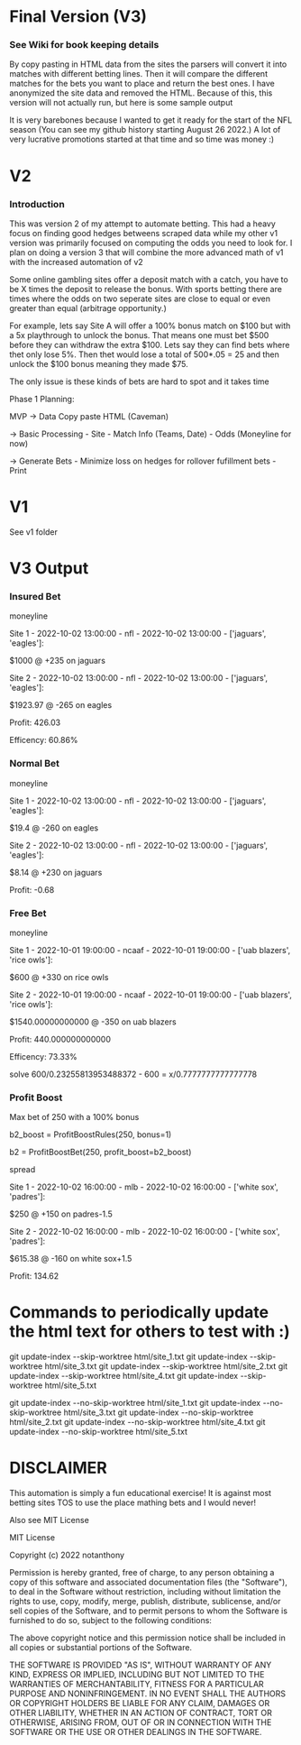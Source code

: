 # Final Version (V3)

### See Wiki for book keeping details

By copy pasting in HTML data from the sites the parsers will convert it into matches with different betting lines. Then it will compare the different matches for the bets you want to place and return the best ones. I have anonymized the site data and removed the HTML. Because of this, this version will not actually run, but here is some sample output

It is very barebones because I wanted to get it ready for the start of the NFL season (You can see my github history starting August 26 2022.) A lot of very lucrative promotions started at that time and so time was money :)

# V2


### Introduction

This was version 2 of my attempt to automate betting. This had a heavy focus on finding good hedges betweens scraped data while my other v1 version was primarily focused on computing the odds you need to look for.
I plan on doing a version 3 that will combine the more advanced math of v1 with the increased automation of v2

Some online gambling sites offer a deposit match with a catch, you have to be X times the deposit to release the bonus. With sports betting there are times where the odds on two seperate sites are close to equal or even greater than equal (arbitrage opportunity.)

For example, lets say Site A will offer a 100% bonus match on $100 but with a 5x playthrough to unlock the bonus.
That means one must bet $500 before they can withdraw the extra $100. Lets say they can find bets where thet only lose 5%. Then thet would lose a total of 500\*.05 = 25 and then unlock the $100 bonus meaning they made $75.

The only issue is these kinds of bets are hard to spot and it takes time

Phase 1
Planning:

MVP
-> Data
Copy paste HTML (Caveman)

-> Basic Processing - Site - Match Info (Teams, Date) - Odds (Moneyline for now)

-> Generate Bets - Minimize loss on hedges for rollover fufillment bets - Print

# V1

See v1 folder

# V3 Output

### Insured Bet

moneyline

Site 1 - 2022-10-02 13:00:00 - nfl - 2022-10-02 13:00:00 - ['jaguars', 'eagles']:

$1000 @ +235 on jaguars

Site 2 - 2022-10-02 13:00:00 - nfl - 2022-10-02 13:00:00 - ['jaguars', 'eagles']:

$1923.97 @ -265 on eagles

Profit: 426.03

Efficency: 60.86%

### Normal Bet

moneyline

Site 1 - 2022-10-02 13:00:00 - nfl - 2022-10-02 13:00:00 - ['jaguars', 'eagles']:

$19.4 @ -260 on eagles

Site 2 - 2022-10-02 13:00:00 - nfl - 2022-10-02 13:00:00 - ['jaguars', 'eagles']:

$8.14 @ +230 on jaguars

Profit: -0.68

### Free Bet

moneyline

Site 1 - 2022-10-01 19:00:00 - ncaaf - 2022-10-01 19:00:00 - ['uab blazers', 'rice owls']:

$600 @ +330 on rice owls

Site 2 - 2022-10-01 19:00:00 - ncaaf - 2022-10-01 19:00:00 - ['uab blazers', 'rice owls']:

$1540.00000000000 @ -350 on uab blazers

Profit: 440.000000000000

Efficency: 73.33%

solve 600/0.23255813953488372 - 600 = x/0.7777777777777778

### Profit Boost

Max bet of 250 with a 100% bonus

b2_boost = ProfitBoostRules(250, bonus=1)

b2 = ProfitBoostBet(250, profit_boost=b2_boost)

spread

Site 1 - 2022-10-02 16:00:00 - mlb - 2022-10-02 16:00:00 - ['white sox', 'padres']:

$250 @ +150 on padres-1.5

Site 2 - 2022-10-02 16:00:00 - mlb - 2022-10-02 16:00:00 - ['white sox', 'padres']:

$615.38 @ -160 on white sox+1.5

Profit: 134.62


# Commands to periodically update the html text for others to test with :)

git update-index --skip-worktree html/site_1.txt
git update-index --skip-worktree html/site_3.txt
git update-index --skip-worktree html/site_2.txt
git update-index --skip-worktree html/site_4.txt
git update-index --skip-worktree html/site_5.txt

git update-index --no-skip-worktree html/site_1.txt
git update-index --no-skip-worktree html/site_3.txt
git update-index --no-skip-worktree html/site_2.txt
git update-index --no-skip-worktree html/site_4.txt
git update-index --no-skip-worktree html/site_5.txt

# DISCLAIMER

This automation is simply a fun educational exercise! It is against most betting sites TOS to use the place mathing bets and I would never!

Also see MIT License

MIT License

Copyright (c) 2022 notanthony

Permission is hereby granted, free of charge, to any person obtaining a copy
of this software and associated documentation files (the "Software"), to deal
in the Software without restriction, including without limitation the rights
to use, copy, modify, merge, publish, distribute, sublicense, and/or sell
copies of the Software, and to permit persons to whom the Software is
furnished to do so, subject to the following conditions:

The above copyright notice and this permission notice shall be included in all
copies or substantial portions of the Software.

THE SOFTWARE IS PROVIDED "AS IS", WITHOUT WARRANTY OF ANY KIND, EXPRESS OR
IMPLIED, INCLUDING BUT NOT LIMITED TO THE WARRANTIES OF MERCHANTABILITY,
FITNESS FOR A PARTICULAR PURPOSE AND NONINFRINGEMENT. IN NO EVENT SHALL THE
AUTHORS OR COPYRIGHT HOLDERS BE LIABLE FOR ANY CLAIM, DAMAGES OR OTHER
LIABILITY, WHETHER IN AN ACTION OF CONTRACT, TORT OR OTHERWISE, ARISING FROM,
OUT OF OR IN CONNECTION WITH THE SOFTWARE OR THE USE OR OTHER DEALINGS IN THE
SOFTWARE.
